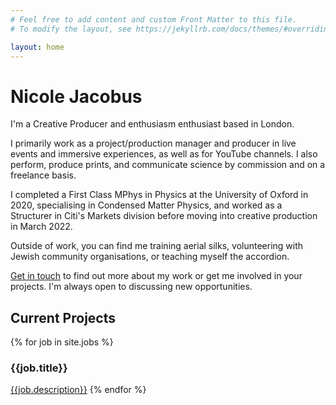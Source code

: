```yaml
---
# Feel free to add content and custom Front Matter to this file.
# To modify the layout, see https://jekyllrb.com/docs/themes/#overriding-theme-defaults

layout: home
---
```


# Nicole Jacobus


I'm a Creative Producer and enthusiasm enthusiast based in London. 

I primarily work as a project/production manager and producer in live events and immersive experiences, as well as for YouTube channels. I also perform, produce prints, and communicate science by commission and on a freelance basis.

I completed a First Class MPhys in Physics at the University of Oxford in 2020, specialising in Condensed Matter Physics, and worked as a Structurer in Citi's Markets division before moving into creative production in March 2022.

Outside of work, you can find me training aerial silks, volunteering with Jewish community organisations, or teaching myself the accordion.

<a href="mailto:hinicole@jacobus.org">Get in touch</a> to find out more about my work or get me involved in your projects. I'm always open to discussing new opportunities.

<div class="index-jobs">
<h2 id="jobs">Current Projects</h2>

{% for job in site.jobs %}
<h3>{{job.title}}</h3>
<a href="{{ site.baseurl }}{{ job.url }}">{{job.description}}</a>
{% endfor %}
</div>